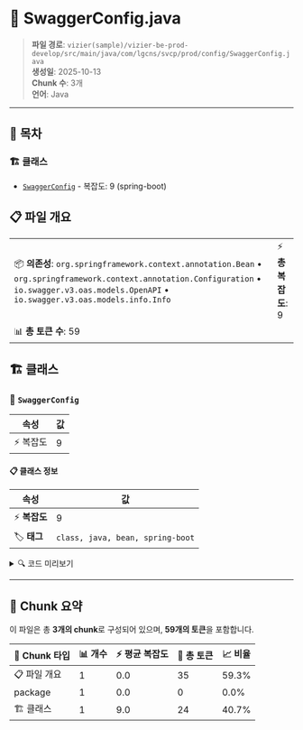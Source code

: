 # 📄 SwaggerConfig.java

> **파일 경로**: `vizier(sample)/vizier-be-prod-develop/src/main/java/com/lgcns/svcp/prod/config/SwaggerConfig.java`  
> **생성일**: 2025-10-13  
> **Chunk 수**: 3개  
> **언어**: Java
---

## 📑 목차

### 🏗️ 클래스
- [`SwaggerConfig`](#class-swaggerconfig) - 복잡도: 9 (spring-boot)

## 📋 파일 개요

| | |
|--|--|
| 📦 **의존성**: `org.springframework.context.annotation.Bean` • `org.springframework.context.annotation.Configuration` • `io.swagger.v3.oas.models.OpenAPI` • `io.swagger.v3.oas.models.info.Info` | ⚡ **총 복잡도**: 9 |
| 📊 **총 토큰 수**: 59 |  |



## 🏗️ 클래스

### <a id="class-swaggerconfig"></a>🎯 `SwaggerConfig`

| 속성 | 값 |
|------|----|
| ⚡ 복잡도 | 9 |



#### 📋 클래스 정보

| 속성 | 값 |
|------|----|
| ⚡ **복잡도** | 9 || 📍 **라인 범위** | 10-10 |
| 🏷️ **태그** | `class, java, bean, spring-boot` || 🏗️ **프레임워크** | `spring-boot` |

<details>
<summary>🔍 코드 미리보기</summary>

```java
public class SwaggerConfig {
	
	@Bean
	public OpenAPI customOpenAPI() {
		return new OpenAPI()
				.info(new Info().title("PROD Service API 명세서")
								.description("상품 서비스 API 명세서")
								.version("v2.0.0"));
	}
}...
```

**Chunk 정보**
- 🆔 **ID**: `e2ac995df17c`
- 📍 **라인**: 10-10
- 📊 **토큰**: 24
- 🏷️ **태그**: `class, java, bean, spring-boot`

</details>

---





## 🧩 Chunk 요약

이 파일은 총 **3개의 chunk**로 구성되어 있으며, **59개의 토큰**을 포함합니다.

| 🧩 Chunk 타입 | 📊 개수 | ⚡ 평균 복잡도 | 📝 총 토큰 | 📈 비율 |
|---------------|--------|-------------|----------|--------|
| 📋 파일 개요 | 1 | 0.0 | 35 | 59.3% |
| package | 1 | 0.0 | 0 | 0.0% |
| 🏗️ 클래스 | 1 | 9.0 | 24 | 40.7% |

